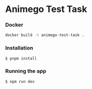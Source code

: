 # Animego Test Task

### Docker

```bash
docker build -t animego-test-task .
```

### Installation

```bash
$ pnpm install
```

### Running the app

```bash
$ npm run dev
```
